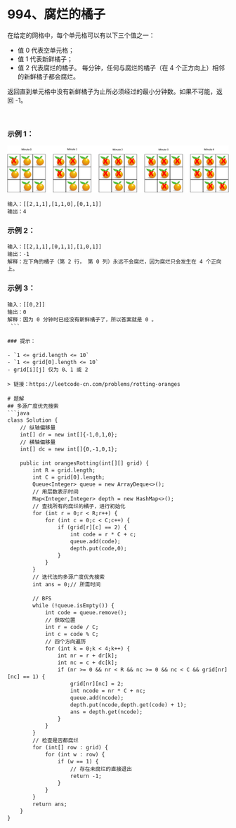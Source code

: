 # 994、腐烂的橘子
在给定的网格中，每个单元格可以有以下三个值之一：

- 值 0 代表空单元格；
- 值 1 代表新鲜橘子；
- 值 2 代表腐烂的橘子。
每分钟，任何与腐烂的橘子（在 4 个正方向上）相邻的新鲜橘子都会腐烂。

返回直到单元格中没有新鲜橘子为止所必须经过的最小分钟数。如果不可能，返回 -1。

 

### 示例 1：
![](images/994-ranges.png)

```
输入：[[2,1,1],[1,1,0],[0,1,1]]
输出：4
```
### 示例 2：
```
输入：[[2,1,1],[0,1,1],[1,0,1]]
输出：-1
解释：左下角的橘子（第 2 行， 第 0 列）永远不会腐烂，因为腐烂只会发生在 4 个正向上。
```
### 示例 3：
```
输入：[[0,2]]
输出：0
解释：因为 0 分钟时已经没有新鲜橘子了，所以答案就是 0 。
 ```

### 提示：

- `1 <= grid.length <= 10`
- `1 <= grid[0].length <= 10`
- grid[i][j] 仅为 0、1 或 2

> 链接：https://leetcode-cn.com/problems/rotting-oranges

# 题解
## 多源广度优先搜索
```java
class Solution {
    // 纵轴偏移量
    int[] dr = new int[]{-1,0,1,0};
    // 横轴偏移量
    int[] dc = new int[]{0,-1,0,1};
    
    public int orangesRotting(int[][] grid) {
        int R = grid.length;
        int C = grid[0].length;
        Queue<Integer> queue = new ArrayDeque<>();
        // 用层数表示时间
        Map<Integer,Integer> depth = new HashMap<>();
        // 查找所有的腐烂的橘子，进行初始化
        for (int r = 0;r < R;r++) {
            for (int c = 0;c < C;c++) {
                if (grid[r][c] == 2) {
                    int code = r * C + c;
                    queue.add(code);
                    depth.put(code,0);
                }
            }
        }
        // 迭代法的多源广度优先搜索
        int ans = 0;// 所需时间

        // BFS
        while (!queue.isEmpty()) {
            int code = queue.remove();
            // 获取位置
            int r = code / C;
            int c = code % C;
            // 四个方向遍历 
            for (int k = 0;k < 4;k++) {
                int nr = r + dr[k];
                int nc = c + dc[k];
                if (nr >= 0 && nr < R && nc >= 0 && nc < C && grid[nr][nc] == 1) {
                    grid[nr][nc] = 2;
                    int ncode = nr * C + nc;
                    queue.add(ncode);
                    depth.put(ncode,depth.get(code) + 1);
                    ans = depth.get(ncode);
                }
            }
        }
        // 检查是否都腐烂
        for (int[] row : grid) {
            for (int w : row) {
                if (w == 1) {
                    // 存在未腐烂的直接退出
                    return -1;
                }
            } 
        }
        return ans;
    }
}
```